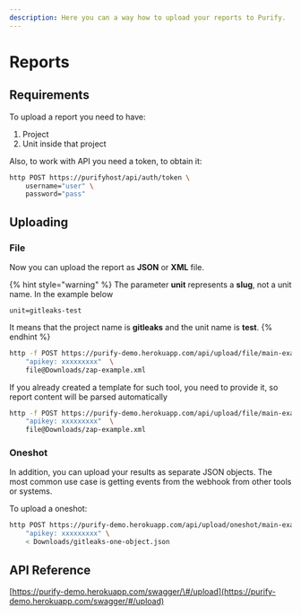 ```yaml
---
description: Here you can a way how to upload your reports to Purify.
---
```


# Reports

## Requirements

To upload a report you need to have:

1. Project
2. Unit inside that project

Also, to work with API you need a token, to obtain it:

```bash
http POST https://purifyhost/api/auth/token \
    username="user" \
    password="pass"
```

## Uploading

### File

Now you can upload the report as **JSON** or **XML** file.

{% hint style="warning" %}
The parameter **unit** represents a **slug**, not a unit name. In the example below

```text
unit=gitleaks-test
```

It means that the project name is **gitleaks** and the unit name is **test**.
{% endhint %}

```bash
http -f POST https://purify-demo.herokuapp.com/api/upload/file/main-examples \
    "apikey: xxxxxxxxx"  \
    file@Downloads/zap-example.xml
```

If you already created a template for such tool, you need to provide it, so report content will be parsed automatically

```bash
http -f POST https://purify-demo.herokuapp.com/api/upload/file/main-examples/zap \
    "apikey: xxxxxxxxx"  \
    file@Downloads/zap-example.xml
```

### Oneshot

In addition, you can upload your results as separate JSON objects. The most common use case is getting events from the webhook from other tools or systems.

To upload a oneshot:

```bash
http POST https://purify-demo.herokuapp.com/api/upload/oneshot/main-examples \
    "apikey: xxxxxxxxx" \
    < Downloads/gitleaks-one-object.json
```

## API Reference

[https://purify-demo.herokuapp.com/swagger/\#/upload](https://purify-demo.herokuapp.com/swagger/#/upload)

